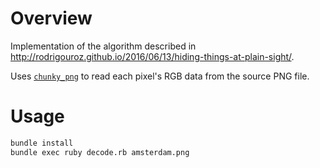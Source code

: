 # Overview

Implementation of the algorithm described in http://rodrigouroz.github.io/2016/06/13/hiding-things-at-plain-sight/.

Uses [`chunky_png`](https://github.com/wvanbergen/chunky_png) to read each pixel's
RGB data from the source PNG file.

# Usage

```sh
bundle install
bundle exec ruby decode.rb amsterdam.png
```
